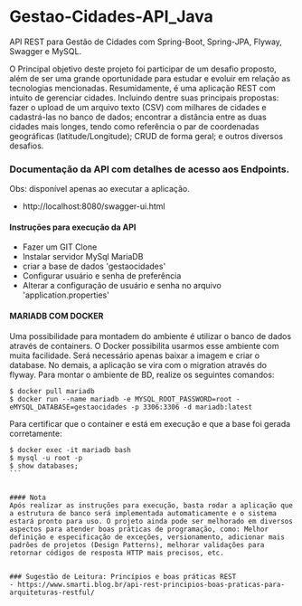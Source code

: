 # Gestao-Cidades-API_Java

API REST para Gestão de Cidades com Spring-Boot, Spring-JPA, Flyway, Swagger e MySQL.

O Principal objetivo deste projeto foi participar de um desafio proposto, além de ser uma grande oportunidade para estudar e evoluir em relação as tecnologias mencionadas. Resumidamente, é uma aplicação REST com intuito de gerenciar cidades. Incluindo dentre suas principais propostas: fazer o upload de um arquivo texto (CSV) com milhares de cidades e cadastrá-las no banco de dados; encontrar a distância entre as duas cidades mais longes, tendo como referência o par de coordenadas geográficas (latitude/Longitude); CRUD de forma geral; e outros diversos desafios.

### Documentação da API com detalhes de acesso aos Endpoints.
Obs: disponível apenas ao executar a aplicação. 
- http://localhost:8080/swagger-ui.html


#### Instruções para execução da API
- Fazer um GIT Clone
- Instalar servidor MySql MariaDB
- criar a base de dados 'gestaocidades'
- Configurar usuário e senha de preferência
- Alterar a configuração de usuário e senha no arquivo 'application.properties'


#### MARIADB COM DOCKER
Uma possibilidade para montadem do ambiente é utilizar o banco de dados através de containers. O Docker possibilita usarmos esse ambiente com muita facilidade. Será necessário apenas baixar a imagem e criar o database. No demais, a aplicação se vira com o migration através do flyway. Para montar o ambiente de BD, realize os seguintes comandos:
```shell
$ docker pull mariadb
$ docker run --name mariadb -e MYSQL_ROOT_PASSWORD=root -eMYSQL_DATABASE=gestaocidades -p 3306:3306 -d mariadb:latest
```

Para certificar que o container e está em execução e que a base foi gerada corretamente:
````shell
$ docker exec -it mariadb bash
$ mysql -u root -p
$ show databases; 
```


#### Nota
Após realizar as instruções para execução, basta rodar a aplicação que a estrutura de banco será implementada automaticamente e o sistema estará pronto para uso. O projeto ainda pode ser melhorado em diversos aspectos para atender boas práticas de programação, como: Melhor definição e especificação de exceções, versionamento, adicionar mais padrões de projetos (Design Patterns), melhorar validações para retornar códigos de resposta HTTP mais precisos, etc.


### Sugestão de Leitura: Princípios e boas práticas REST
- https://www.smarti.blog.br/api-rest-principios-boas-praticas-para-arquiteturas-restful/
